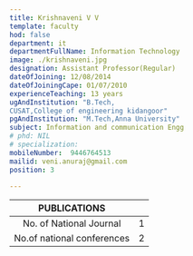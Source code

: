 ```yaml
---
title: Krishnaveni V V
template: faculty
hod: false
department: it
departmentFullName: Information Technology
image: ./krishnaveni.jpg
designation: Assistant Professor(Regular)
dateOfJoining: 12/08/2014
dateOfJoiningCape: 01/07/2010
experienceTeaching: 13 years
ugAndInstitution: "B.Tech,
CUSAT,College of engineering kidangoor"
pgAndInstitution: "M.Tech,Anna University"
subject: Information and communication Engg
# phd: NIL
# specialization:  
mobileNumber:  9446764513
mailid: veni.anuraj@gmail.com
position: 3

---
```

|           PUBLICATIONS           |     |
| :------------------------------: | :-: |
|     No. of National Journal      |  1  |
|    No.of national conferences    |  2  |